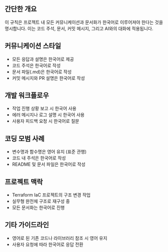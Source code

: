 ## 간단한 개요
이 규칙은 프로젝트 내 모든 커뮤니케이션과 문서화가 한국어로 이루어져야 한다는 것을 명시합니다. 이는 코드 주석, 문서, 커밋 메시지, 그리고 AI와의 대화에 적용됩니다.

## 커뮤니케이션 스타일
- 모든 응답과 설명은 한국어로 제공
- 코드 주석은 한국어로 작성
- 문서 파일(.md)은 한국어로 작성
- 커밋 메시지와 PR 설명은 한국어로 작성

## 개발 워크플로우
- 작업 진행 상황 보고 시 한국어 사용
- 에러 메시지나 로그 설명 시 한국어 사용
- 사용자 피드백 요청 시 한국어로 질문

## 코딩 모범 사례
- 변수명과 함수명은 영어 유지 (표준 관행)
- 코드 내 주석은 한국어로 작성
- README 및 문서 파일은 한국어로 작성

## 프로젝트 맥락
- Terraform IaC 프로젝트의 구조 변경 작업
- 실무형 완전체 구조로 재구성 중
- 모든 문서화는 한국어로 진행

## 기타 가이드라인
- 영어로 된 기존 코드나 라이브러리 참조 시 영어 유지
- 사용자 요청에 따라 한국어로 응답 전환